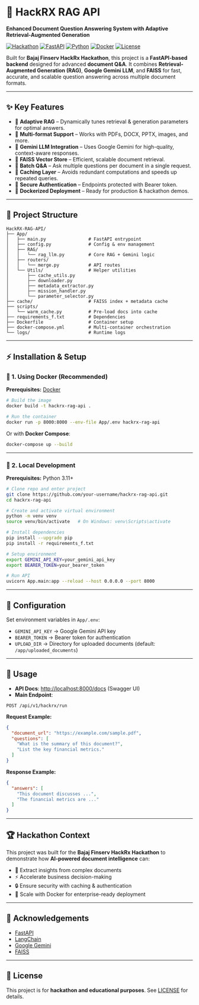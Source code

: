 # 🚀 HackRX RAG API  
**Enhanced Document Question Answering System with Adaptive Retrieval-Augmented Generation**  

[![Hackathon](https://img.shields.io/badge/Bajaj%20Finserv-HackRx-blue)]()
[![FastAPI](https://img.shields.io/badge/FastAPI-0.110+-green?logo=fastapi)]()
[![Python](https://img.shields.io/badge/Python-3.11+-blue?logo=python)]()
[![Docker](https://img.shields.io/badge/Docker-Ready-blue?logo=docker)]()
[![License](https://img.shields.io/badge/License-MIT-yellow.svg)]()

Built for **Bajaj Finserv HackRx Hackathon**, this project is a **FastAPI-based backend** designed for advanced **document Q&A**. It combines **Retrieval-Augmented Generation (RAG)**, **Google Gemini LLM**, and **FAISS** for fast, accurate, and scalable question answering across multiple document formats.  

---

## ✨ Key Features  

- 🔹 **Adaptive RAG** – Dynamically tunes retrieval & generation parameters for optimal answers.  
- 🔹 **Multi-format Support** – Works with PDFs, DOCX, PPTX, images, and more.  
- 🔹 **Gemini LLM Integration** – Uses Google Gemini for high-quality, context-aware responses.  
- 🔹 **FAISS Vector Store** – Efficient, scalable document retrieval.  
- 🔹 **Batch Q&A** – Ask multiple questions per document in a single request.  
- 🔹 **Caching Layer** – Avoids redundant computations and speeds up repeated queries.  
- 🔹 **Secure Authentication** – Endpoints protected with Bearer token.  
- 🔹 **Dockerized Deployment** – Ready for production & hackathon demos.  

---

## 📂 Project Structure  

```
HackRX-RAG-API/
├── App/
│   ├── main.py                # FastAPI entrypoint
│   ├── config.py              # Config & env management
│   ├── RAG/
│   │   └── rag_llm.py         # Core RAG + Gemini logic
│   ├── routers/
│   │   └── merge.py           # API routes
│   └── Utils/                 # Helper utilities
│       ├── cache_utils.py
│       ├── downloader.py
│       ├── metadata_extractor.py
│       ├── mission_handler.py
│       └── parameter_selector.py
├── cache/                     # FAISS index + metadata cache
├── scripts/
│   └── warm_cache.py          # Pre-load docs into cache
├── requirements_f.txt         # Dependencies
├── Dockerfile                 # Container setup
├── docker-compose.yml         # Multi-container orchestration
└── logs/                      # Runtime logs
```

---

## ⚡ Installation & Setup  

### 🔧 1. Using Docker (Recommended)  

**Prerequisites:** [Docker](https://www.docker.com/get-started)  

```bash
# Build the image
docker build -t hackrx-rag-api .

# Run the container
docker run -p 8000:8000 --env-file App/.env hackrx-rag-api
```

Or with **Docker Compose**:  

```bash
docker-compose up --build
```

---

### 🔧 2. Local Development  

**Prerequisites:** Python 3.11+  

```bash
# Clone repo and enter project
git clone https://github.com/your-username/hackrx-rag-api.git
cd hackrx-rag-api

# Create and activate virtual environment
python -m venv venv
source venv/bin/activate   # On Windows: venv\Scripts\activate

# Install dependencies
pip install --upgrade pip
pip install -r requirements_f.txt

# Setup environment
export GEMINI_API_KEY=your_gemini_api_key
export BEARER_TOKEN=your_bearer_token

# Run API
uvicorn App.main:app --reload --host 0.0.0.0 --port 8000
```

---

## 🔑 Configuration  

Set environment variables in `App/.env`:  

- `GEMINI_API_KEY` → Google Gemini API key  
- `BEARER_TOKEN` → Bearer token for authentication  
- `UPLOAD_DIR` → Directory for uploaded documents (default: `/app/uploaded_documents`)  

---

## 📌 Usage  

- **API Docs**: [http://localhost:8000/docs](http://localhost:8000/docs) (Swagger UI)  
- **Main Endpoint**:  

```
POST /api/v1/hackrx/run
```

**Request Example:**  

```json
{
  "document_url": "https://example.com/sample.pdf",
  "questions": [
    "What is the summary of this document?",
    "List the key financial metrics."
  ]
}
```

**Response Example:**  

```json
{
  "answers": [
    "This document discusses ...",
    "The financial metrics are ..."
  ]
}
```

---

## 🏆 Hackathon Context  

This project was built for the **Bajaj Finserv HackRx Hackathon** to demonstrate how **AI-powered document intelligence** can:  

- 📑 Extract insights from complex documents  
- ⚡ Accelerate business decision-making  
- 🔒 Ensure security with caching & authentication  
- 🚀 Scale with Docker for enterprise-ready deployment  

---

## 🙌 Acknowledgements  

- [FastAPI](https://fastapi.tiangolo.com/)  
- [LangChain](https://www.langchain.com/)  
- [Google Gemini](https://deepmind.google/technologies/gemini/)  
- [FAISS](https://faiss.ai/)  

---

## 📜 License  

This project is for **hackathon and educational purposes**. See [LICENSE](LICENSE) for details.  
